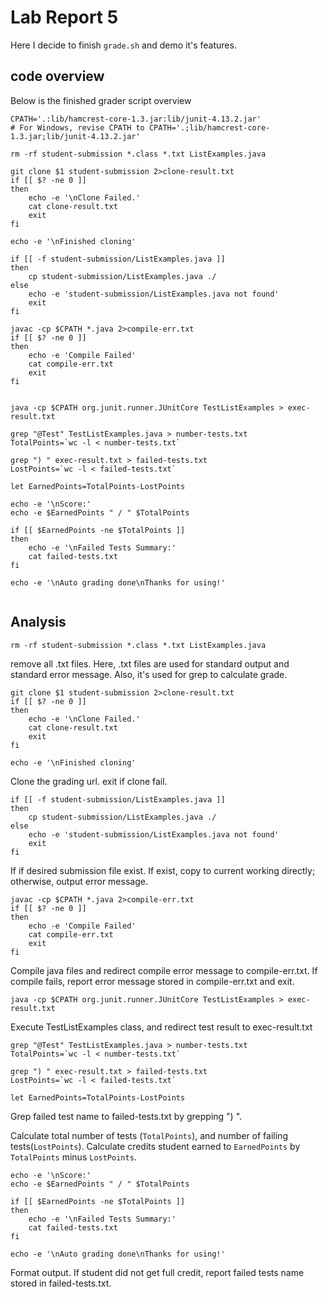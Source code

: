 # Lab Report 5
Here I decide to finish `grade.sh` and demo it's features. 
## code overview
Below is the finished grader script overview
```
CPATH='.:lib/hamcrest-core-1.3.jar:lib/junit-4.13.2.jar'
# For Windows, revise CPATH to CPATH='.;lib/hamcrest-core-1.3.jar;lib/junit-4.13.2.jar'

rm -rf student-submission *.class *.txt ListExamples.java

git clone $1 student-submission 2>clone-result.txt
if [[ $? -ne 0 ]]
then 
    echo -e '\nClone Failed.'
    cat clone-result.txt
    exit
fi

echo -e '\nFinished cloning'

if [[ -f student-submission/ListExamples.java ]]
then
    cp student-submission/ListExamples.java ./
else
    echo -e 'student-submission/ListExamples.java not found'
    exit
fi

javac -cp $CPATH *.java 2>compile-err.txt
if [[ $? -ne 0 ]]
then
    echo -e 'Compile Failed'
    cat compile-err.txt
    exit
fi


java -cp $CPATH org.junit.runner.JUnitCore TestListExamples > exec-result.txt

grep "@Test" TestListExamples.java > number-tests.txt
TotalPoints=`wc -l < number-tests.txt`

grep ") " exec-result.txt > failed-tests.txt
LostPoints=`wc -l < failed-tests.txt`

let EarnedPoints=TotalPoints-LostPoints

echo -e '\nScore:'
echo -e $EarnedPoints " / " $TotalPoints

if [[ $EarnedPoints -ne $TotalPoints ]]
then 
    echo -e '\nFailed Tests Summary:'
    cat failed-tests.txt
fi

echo -e '\nAuto grading done\nThanks for using!'


```
## Analysis
```
rm -rf student-submission *.class *.txt ListExamples.java
```
remove all .txt files. Here, .txt files are used for standard output and standard error message. Also, it's used for grep to calculate grade.
```
git clone $1 student-submission 2>clone-result.txt
if [[ $? -ne 0 ]]
then 
    echo -e '\nClone Failed.'
    cat clone-result.txt
    exit
fi

echo -e '\nFinished cloning'
```
Clone the grading url. exit if clone fail.
```
if [[ -f student-submission/ListExamples.java ]]
then
    cp student-submission/ListExamples.java ./
else
    echo -e 'student-submission/ListExamples.java not found'
    exit
fi
```
If if desired submission file exist. If exist, copy to current working directly; otherwise, output error message.
```
javac -cp $CPATH *.java 2>compile-err.txt
if [[ $? -ne 0 ]]
then
    echo -e 'Compile Failed'
    cat compile-err.txt
    exit
fi
```
Compile java files and redirect compile error message to compile-err.txt. If compile fails, report error message stored in compile-err.txt and exit.
```
java -cp $CPATH org.junit.runner.JUnitCore TestListExamples > exec-result.txt
```
Execute TestListExamples class, and redirect test result to exec-result.txt
```
grep "@Test" TestListExamples.java > number-tests.txt
TotalPoints=`wc -l < number-tests.txt`

grep ") " exec-result.txt > failed-tests.txt
LostPoints=`wc -l < failed-tests.txt`

let EarnedPoints=TotalPoints-LostPoints
```
Grep failed test name to failed-tests.txt by grepping ") ". 

Calculate total number of tests (`TotalPoints`), and number of failing tests(`LostPoints`). Calculate credits student earned to `EarnedPoints` by `TotalPoints` minus `LostPoints`.
```
echo -e '\nScore:'
echo -e $EarnedPoints " / " $TotalPoints

if [[ $EarnedPoints -ne $TotalPoints ]]
then 
    echo -e '\nFailed Tests Summary:'
    cat failed-tests.txt
fi

echo -e '\nAuto grading done\nThanks for using!'
```
Format output. If student did not get full credit, report failed tests name stored in failed-tests.txt.